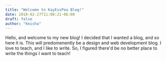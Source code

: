 ```yaml
---
title: "Welcome to KayEssPea Blog!"
date: 2018-02-27T11:08:21-06:00
draft: false
author: "Keisha"
---
```


Hello, and welcome to my new blog! I decided that I wanted a blog, and so here it is. This will predomenently be a design and web development blog. I love to teach, and I like to write. So, I figured there'd be no better place to write the things I want to teach!